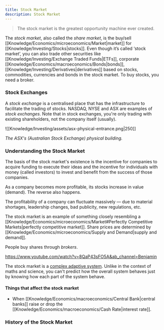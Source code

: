 ```yaml
---
title: Stock Market
description: Stock Market
---
```


> The stock market is the greatest opportunity machine ever created.

The *stock market*, also called the *share market*, is the buy/sell [[Knowledge/Economics/microeconomics/Market|market]] for [[Knowledge/Investing/Stocks|stocks]]. Even though it’s called ‘stock market’, you can also trade other securities like [[Knowledge/Investing/Exchange Traded Funds|ETFs]], corporate [[Knowledge/Economics/macroeconomics/Bonds|bonds]], [[Knowledge/Investing/Derivatives|derivatives]] based on stocks, commodities, currencies and bonds in the stock market. To buy stocks, you need a broker.

### Stock Exchanges
A *stock exchange* is a centralised place that has the infrastructure to facilitate the trading of stocks. NASDAQ, NYSE and ASX are examples of *stock exchanges*. Note that in stock exchanges, you're only trading with existing shareholders, not the company itself (usually).

![[Knowledge/Investing/assets/asx-physical-entrance.png|250]]

*The ASX's (Australian Stock Exchange) physical building.*

### Understanding the Stock Market
The basis of the stock market's existence is the incentive for companies to acquire funding to execute their ideas and the incentive for individuals with money (called investors) to invest and benefit from the success of those companies.

As a company becomes more profitable, its stocks increase in value (demand). The reverse also happens.

The profitability of a company can fluctuate massively — due to material shortages, leadership changes, bad publicity, new regulations, etc. 


The stock market is an example of something closely resembling a [[Knowledge/Economics/microeconomics/Market#Perfectly Competitive Markets|perfectly competitive market]]. Share prices are determined by [[Knowledge/Economics/microeconomics/Supply and Demand|supply and demand]].

People buy shares through *brokers*.




https://www.youtube.com/watch?v=8QaP43sFO5A&ab_channel=Benjamin


The stock market is a [complex adaptive system](https://en.wikipedia.org/wiki/Complex_adaptive_system). Unlike in the context of maths and science, you can't predict how the overall system behaves just by knowing how each part of the system behave. 

#### Things that affect the stock market

- When [[Knowledge/Economics/macroeconomics/Central Bank|central banks]] raise or drop the [[Knowledge/Economics/macroeconomics/Cash Rate|interest rate]].


### History of the Stock Market

